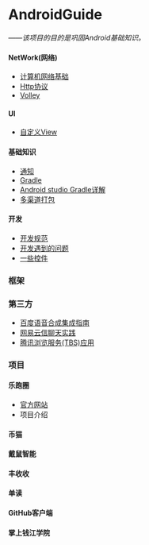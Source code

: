 # AndroidGuide
*——该项目的目的是巩固Android基础知识。*

#### NetWork(网络)
* [计算机网络基础](https://github.com/MrRobotter/AndroidGuide/blob/master/resource/NetWork/%E8%AE%A1%E7%AE%97%E6%9C%BA%E7%BD%91%E7%BB%9C%E5%9F%BA%E7%A1%80.md)
* [Http协议](https://github.com/MrRobotter/AndroidGuide/blob/master/resource/NetWork/Http%E5%8D%8F%E8%AE%AE.md)
* [Volley](https://github.com/MrRobotter/AndroidGuide/blob/master/resource/NetWork/Volley.md)

#### UI
* [自定义View](https://github.com/MrRobotter/AndroidGuide/blob/master/resource/Android/%E8%87%AA%E5%AE%9A%E4%B9%89View.md)

#### 基础知识
* [通知](https://github.com/MrRobotter/AndroidGuide/blob/master/resource/Android/%E9%80%9A%E7%9F%A5.md)
* [Gradle](http://joinyon.top/2018/06/11/GradleForAndroid/)
* [Android studio Gradle详解](https://github.com/MrRobotter/AndroidGuide/blob/master/resource/Android/GradleScripts.md)
* [多渠道打包](https://github.com/MrRobotter/AndroidGuide/blob/master/resource/Android/%E5%A4%9A%E6%B8%A0%E9%81%93%E6%89%93%E5%8C%85.md)

#### 开发
* [开发规范](https://github.com/MrRobotter/AndroidGuide/blob/master/resource/Android/%E5%BC%80%E5%8F%91%E8%A7%84%E8%8C%83.md)
* [开发遇到的问题](https://github.com/MrRobotter/AndroidGuide/blob/master/resource/Android/%E5%BC%80%E5%8F%91%E9%81%87%E5%88%B0%E9%97%AE%E9%A2%98.md)
* [一些控件](https://github.com/MrRobotter/AndroidGuide/blob/master/resource/Android/%E4%B8%80%E4%BA%9B%E6%8E%A7%E4%BB%B6.md)
### 框架

### 第三方
* [百度语音合成集成指南](http://joinyon.top/2018/09/05/%E7%99%BE%E5%BA%A6%E8%AF%AD%E9%9F%B3%E5%90%88%E6%88%90%E9%9B%86%E6%88%90/)
* [网易云信聊天实践](http://joinyon.top/201809/10/%E4%BD%BF%E7%94%A8%E4%BA%91%E4%BF%A1%E5%AE%9E%E7%8E%B0%E8%81%8A%E5%A4%A9%E5%8A%9F%E8%83%BD/)
* [腾讯浏览服务(TBS)应用]()
### 项目

#### 乐跑圈
* [官方网站](http://www.lepaoquan.com)
* 项目介绍


#### 币猫

#### 戴鼠智能

#### 丰收收

#### 单读

#### GitHub客户端

#### 掌上钱江学院


